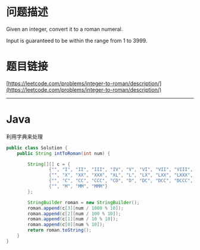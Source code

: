# 问题描述

Given an integer, convert it to a roman numeral.

Input is guaranteed to be within the range from 1 to 3999.

# 题目链接

[https://leetcode.com/problems/integer-to-roman/description/](https://leetcode.com/problems/integer-to-roman/description/)

---

# Java

利用字典来处理

```java
public class Solution {
    public String intToRoman(int num) {

        String[][] c = {
                {"", "I", "II", "III", "IV", "V", "VI", "VII", "VIII", "IX"},
                {"", "X", "XX", "XXX", "XL", "L", "LX", "LXX", "LXXX", "XC"},
                {"", "C", "CC", "CCC", "CD", "D", "DC", "DCC", "DCCC", "CM"},
                {"", "M", "MM", "MMM"}
        };

        StringBuilder roman = new StringBuilder();
        roman.append(c[3][num / 1000 % 10]);
        roman.append(c[2][num / 100 % 10]);
        roman.append(c[1][num / 10 % 10]);
        roman.append(c[0][num % 10]);
        return roman.toString();
    }
}
```



